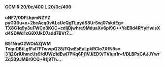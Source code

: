 #### GCM R 20/0c/400 L 20/0c/400
**uNF7/0DFLbpmNZYZ**<br/>**pyG36u+o+2bcAcq0vALeUcQgTLpydS8UrSwj07skdEg=**<br/>**TX8G1q9y3uFWCo3KGC+cdIjDjwhre9MduaXv6pi9C++YeERd4RYyHwIsXd4SDWd1xG8XUkD7add7BVt7...**<br/><br/>
**B51NraO2WOiAZjWM**<br/>**TequDBtLgfFaI7FTwwpQ28/FQwEsEuLpkRClo7XfN5s=**<br/>**31j2GrlUhmcUs9/dUWz1dEwi7PKq6Pj1VJ/ED9/TVIun1r+f/DLBPxGAJJYwrZq5B9JMBr0CQ+R1j9Th...**